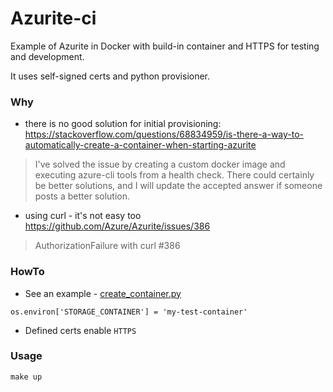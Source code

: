 # Azurite-ci
Example of Azurite in Docker with build-in container and HTTPS for testing and development. 

It uses self-signed certs and python provisioner.

### Why
- there is no good solution for initial provisioning:
  https://stackoverflow.com/questions/68834959/is-there-a-way-to-automatically-create-a-container-when-starting-azurite
>I've solved the issue by creating a custom docker image and executing azure-cli tools from a health check. There could certainly be better solutions, and I will update the accepted answer if someone posts a better solution.

- using curl - it's not easy too https://github.com/Azure/Azurite/issues/386
>AuthorizationFailure with curl #386

### HowTo

- See an example - [create_container.py](tests/init/create_container.py)
```
os.environ['STORAGE_CONTAINER'] = 'my-test-container'
```

- Defined certs enable `HTTPS`

### Usage
```
make up
```